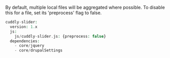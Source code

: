 By default, multiple local files will be aggregated where possible. To disable this for a file, set its 'preprocess' flag to false.

```php
cuddly-slider:
  version: 1.x
  js:
    js/cuddly-slider.js: {preprocess: false}
  dependencies:
    - core/jquery
    - core/drupalSettings

```